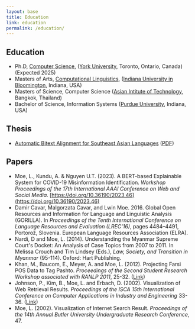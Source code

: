```yaml
---
layout: base
title: Education
link: education
permalink: /education/
---
```


## Education

- Ph.D, [Computer Science](https://eecs.lassonde.yorku.ca/), ([York University](https://www.yorku.ca/), Toronto, Ontario, Canada) (Expected 2025)
- Masters of Arts, [Computational Linguistics](https://cl.indiana.edu/), ([Indiana University in Bloomington](https://www.indiana.edu/), Indiana, USA)
- Masters of Science, Computer Science ([Asian Intitute of Technology](https://www.ait.ac.th/), Bangkok, Thailand)
- Bachelor of Science, Information Systems ([Purdue University](https://www.purdue.edu/), Indiana, USA)

## Thesis
- [Automatic Bitext Alignment for Southeast Asian Languages](https://docs.google.com/file/d/0B7ZEOyKXVhn1bk5LMF9pRy0xUUU/edit?usp=sharing) ([PDF](/static/docs/lwinmoe-thesis.pdf))

## Papers

- Moe, L., Kundu, A. & Nguyen U.T. (2023). A BERT-based Explainable System for COVID-19 Misinformation Identification. *Workshop Proceedings of the 17th International AAAI Conference on Web and Social Media*. [https://doi.org/10.36190/2023.46](https://doi.org/10.36190/2023.46)
- Damir Cavar, Malgorzata Cavar, and Lwin Moe. 2016. Global Open Resources and Information for Language and Linguistic Analysis (GORILLA). In *Proceedings of the Tenth International Conference on Language Resources and Evaluation (LREC'16)*, pages 4484–4491, Portorož, Slovenia. European Language Resources Association (ELRA).
- Nardi, D and Moe, L. (2014). Understanding the Myanmar Supreme Court's Docket: An Analysis of Case Topics from 2007 to 2011. In Melissa Crouch and Tim Lindsey (Eds.), *Law, Society, and Transition in Myanmar* (95-114). Oxford: Hart Publishing.
- Khan, M., Baucom, E., Meyer, A. and Moe, L. (2012). Projecting Farsi POS Data to Tag Pashto. *Proceedings of the Second Student Research Workshop associated with RANLP 2011*, 25-32. ([Link](http://aclweb.org/anthology/R/R11/R11-2004.pdf))
- Johnson, P., Kim, B., Moe, L. and Erbach, D. (2002). Visualization of Web Retrieval Results. *Proceedings of the ISCA 15th International Conference on Computer Applications in Industry and Engineering* 33-36. ([Link](https://docs.google.com/file/d/0B7ZEOyKXVhn1ZGRTNGtOOEtLRlE/edit?usp=sharing))
- Moe, L. (2002). Visualization of Internet Search Result. *Proceedings of the 14th Annual Butler University Undergraduate Research Conference*, 47.

